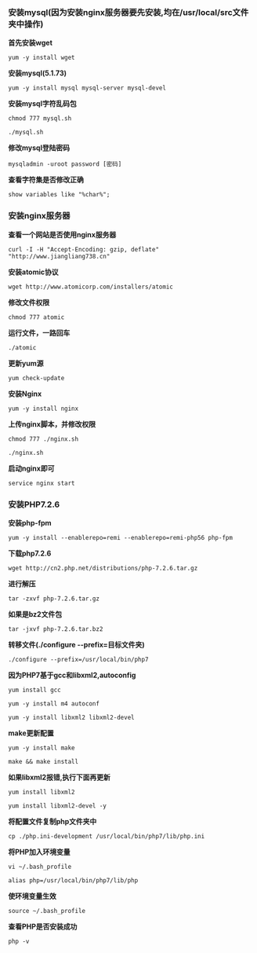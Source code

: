 ### 安装mysql(因为安装nginx服务器要先安装,均在/usr/local/src文件夹中操作)

**首先安装wget**

```
yum -y install wget
```

**安装mysql(5.1.73)**

```
yum -y install mysql mysql-server mysql-devel
```

**安装mysql字符乱码包**

```
chmod 777 mysql.sh
```
```
./mysql.sh
```

**修改mysql登陆密码**
```
mysqladmin -uroot password [密码]
```

**查看字符集是否修改正确**
```
show variables like "%char%";
```

### 安装nginx服务器

**查看一个网站是否使用nginx服务器**

```
curl -I -H "Accept-Encoding: gzip, deflate" "http://www.jiangliang738.cn"
```

**安装atomic协议**
```
wget http://www.atomicorp.com/installers/atomic
```

**修改文件权限**
```
chmod 777 atomic
```

**运行文件，一路回车**
```
./atomic
```

**更新yum源**
```
yum check-update
```

**安装Nginx**
```
yum -y install nginx
```

**上传nginx脚本，并修改权限**

```
chmod 777 ./nginx.sh
```

```
./nginx.sh
```

**启动nginx即可**
```
service nginx start
```

### 安装PHP7.2.6

**安装php-fpm**
```
yum -y install --enablerepo=remi --enablerepo=remi-php56 php-fpm
```

**下载php7.2.6**
```
wget http://cn2.php.net/distributions/php-7.2.6.tar.gz
```

**进行解压**
```
tar -zxvf php-7.2.6.tar.gz
```

**如果是bz2文件包**
```
tar -jxvf php-7.2.6.tar.bz2
```

**转移文件(./configure --prefix=目标文件夹)**
```
./configure --prefix=/usr/local/bin/php7
```

**因为PHP7基于gcc和libxml2,autoconfig**

```
yum install gcc
```
```
yum -y install m4 autoconf
```
```
yum -y install libxml2 libxml2-devel
```

**make更新配置**
```
yum -y install make
```

```
make && make install
```

**如果libxml2报错,执行下面再更新**

```
yum install libxml2

yum install libxml2-devel -y
```

**将配置文件复制php文件夹中**
```
cp ./php.ini-development /usr/local/bin/php7/lib/php.ini
```

**将PHP加入环境变量**
```
vi ~/.bash_profile
```

```
alias php=/usr/local/bin/php7/lib/php
```

**使环境变量生效**
```
source ~/.bash_profile
```

**查看PHP是否安装成功**
```
php -v
```


